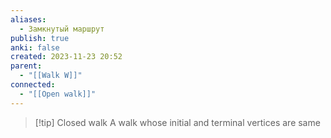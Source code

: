 ```yaml
---
aliases:
  - Замкнутый маршрут
publish: true
anki: false
created: 2023-11-23 20:52
parent:
  - "[[Walk W]]"
connected:
  - "[[Open walk]]"
---
```


> [!tip] Closed walk
A walk whose initial and terminal vertices are same














